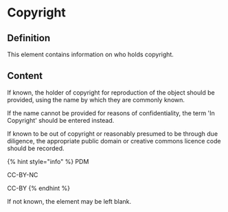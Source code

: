 # Copyright

## Definition 

This element contains information on who holds copyright. 

## Content

If known, the holder of copyright for reproduction of the object should be provided, using the name by which they are commonly known. 

If the name cannot be provided for reasons of confidentiality, the term 'In Copyright' should be entered instead. 

If known to be out of copyright or reasonably presumed to be through due diligence, the appropriate public domain or creative commons licence code should be recorded.

{% hint style="info" %}
PDM 

CC-BY-NC

CC-BY
{% endhint %}

If not known, the element may be left blank. 

